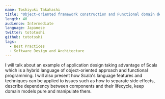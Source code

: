 ```yaml
---
name: Toshiyuki Takahashi
title: "Object-oriented framework construction and Functional domain description"
length: 40
audience: Intermediate
language: Japanese
twitter: tototoshi
github: tototoshi
tags:
  - Best Practices
  - Software Design and Architecture
---
```

I will talk about an example of application design taking advantage of Scala which is a hybrid language of object-oriented approach and functional programming. I will also present how Scala's language features and techniques can be applied to issues such as how to separate side effects, describe dependency between components and their lifecycle, keep domain models pure and manipulate them.
